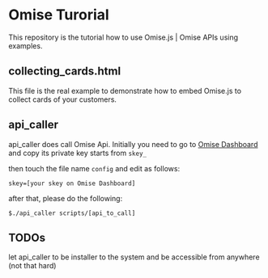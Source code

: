 # Omise Turorial

This repository is the tutorial how to use Omise.js | Omise APIs using examples.

## collecting_cards.html

This file is the real example to demonstrate how to embed Omise.js to collect cards of your customers.

## api_caller

api_caller does call Omise Api. Initially you need to go to [Omise Dashboard](https://dashboard.omise.co/test/keys) and copy its private key starts from `skey_`

then touch the file name `config` and edit as follows:

```
skey=[your skey on Omise Dashboard]
```

after that, please do the following:

```
$./api_caller scripts/[api_to_call]
```


## TODOs

let api_caller to be installer to the system and be accessible from anywhere (not that hard)
